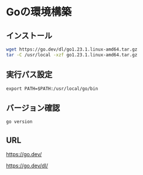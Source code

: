 # Goの環境構築

## インストール

```bash
wget https://go.dev/dl/go1.23.1.linux-amd64.tar.gz
tar -C /usr/local -xzf go1.23.1.linux-amd64.tar.gz
```

## 実行パス設定

```bash:~/.bashrc
export PATH=$PATH:/usr/local/go/bin
```

## バージョン確認

```bash
go version
```

## URL

https://go.dev/

https://go.dev/dl/